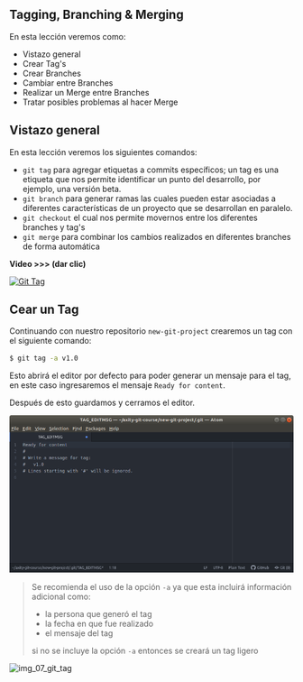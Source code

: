 ## Tagging, Branching & Merging

En esta lección veremos como:

 - Vistazo general
 - Crear Tag's
 - Crear Branches
 - Cambiar entre Branches
 - Realizar un Merge entre Branches
 - Tratar posibles problemas al hacer Merge

## Vistazo general
En esta lección veremos los siguientes comandos:
 - `git tag` para agregar etiquetas a commits específicos; un tag es una etiqueta que nos permite identificar un punto del desarrollo, por ejemplo, una versión beta. 
 - `git branch` para generar ramas las cuales pueden estar asociadas a diferentes características de un proyecto que se desarrollan en paralelo.
 - `git checkout` el cual nos permite movernos entre los diferentes  branches y tag's
 - `git merge` para combinar los cambios realizados en diferentes branches de forma automática

**Video >>> (dar clic)**

[![Git Tag](http://img.youtube.com/vi/D4VdXT72ASE/0.jpg)](http://www.youtube.com/watch?v=D4VdXT72ASE "Git Tag")

## Cear un Tag

Continuando con nuestro repositorio `new-git-project` crearemos un tag con el siguiente comando:

```bash
$ git tag -a v1.0
```
Esto abrirá el editor por defecto para poder generar un mensaje para el tag, en este caso ingresaremos el mensaje `Ready for content`.

Después de esto guardamos y cerramos el editor.

![img_07_git_tag_atom](images/img_07_git_tag_atom.png)

> Se recomienda el uso de la opción `-a` ya que esta incluirá información adicional como:
> 
> - la persona que generó el tag
> - la fecha en que fue realizado
> - el mensaje del tag
>
> si no se incluye la opción `-a` entonces se creará un tag ligero


![img_07_git_tag](images/img_07_git_tag.png)

<!--stackedit_data:
eyJoaXN0b3J5IjpbLTQxNDgwOTQzOCwyODY2ODQxOTQsLTE2Nj
A4MzA5MjUsLTE5MzA1MDI0OCwtMTgxMTIxODU5OSwxODI1NTAz
MTc1XX0=
-->